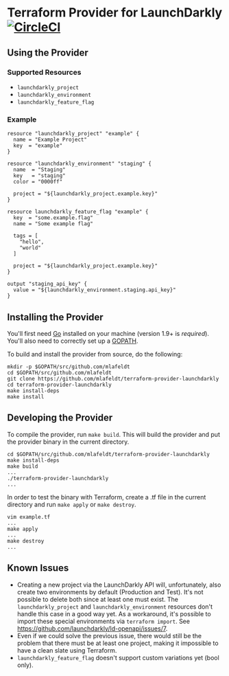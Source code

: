 # Terraform Provider for LaunchDarkly [![CircleCI](https://circleci.com/gh/mlafeldt/terraform-provider-launchdarkly.svg?style=svg)](https://circleci.com/gh/mlafeldt/terraform-provider-launchdarkly)

## Using the Provider

### Supported Resources

- `launchdarkly_project`
- `launchdarkly_environment`
- `launchdarkly_feature_flag`

### Example

```hcl
resource "launchdarkly_project" "example" {
  name = "Example Project"
  key  = "example"
}

resource "launchdarkly_environment" "staging" {
  name  = "Staging"
  key   = "staging"
  color = "0000ff"

  project = "${launchdarkly_project.example.key}"
}

resource launchdarkly_feature_flag "example" {
  key  = "some.example.flag"
  name = "Some example flag"

  tags = [
    "hello",
    "world"
  ]

  project = "${launchdarkly_project.example.key}"
}

output "staging_api_key" {
  value = "${launchdarkly_environment.staging.api_key}"
}
```

## Installing the Provider

You'll first need [Go](http://www.golang.org) installed on your machine (version 1.9+ is *required*). You'll also need to correctly set up a [GOPATH](http://golang.org/doc/code.html#GOPATH).

To build and install the provider from source, do the following:

```console
mkdir -p $GOPATH/src/github.com/mlafeldt
cd $GOPATH/src/github.com/mlafeldt
git clone https://github.com/mlafeldt/terraform-provider-launchdarkly
cd terraform-provider-launchdarkly
make install-deps
make install
```

## Developing the Provider

To compile the provider, run `make build`. This will build the provider and put the provider binary in the current directory.

```console
cd $GOPATH/src/github.com/mlafeldt/terraform-provider-launchdarkly
make install-deps
make build
...
./terraform-provider-launchdarkly
...
```

In order to test the binary with Terraform, create a .tf file in the current directory and run `make apply` or `make destroy`.

```console
vim example.tf
...
make apply
...
make destroy
...
```

## Known Issues

- Creating a new project via the LaunchDarkly API will, unfortunately, also create two environments by default (Production and Test). It's not possible to delete both since at least one must exist. The `launchdarkly_project` and `launchdarkly_environment` resources don't handle this case in a good way yet. As a workaround, it's possible to import these special environments via `terraform import`. See <https://github.com/launchdarkly/ld-openapi/issues/7>.
- Even if we could solve the previous issue, there would still be the problem that there must be at least one project, making it impossible to have a clean slate using Terraform.
- `launchdarkly_feature_flag` doesn't support custom variations yet (bool only).
